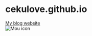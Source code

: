 # cekulove.github.io
[My blog website](http://cekulove.github.io/)  
![Mou icon](http://ossweb-img.qq.com/upload/qqtang/CommNews/1251685664_840044972_5450_sPhoto0.gif)
